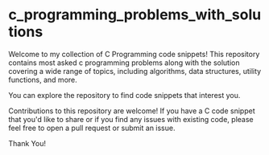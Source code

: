 # c_programming_problems_with_solutions

Welcome to my collection of C Programming code snippets! This repository contains most asked c programming problems along 
with the solution covering a wide range of topics, including algorithms, data structures, utility functions, and more.

You can explore the repository to find code snippets that interest you.

Contributions to this repository are welcome! If you have a C code snippet that you'd like to share or if you find 
any issues with existing code, please feel free to open a pull request or submit an issue.

Thank You!
